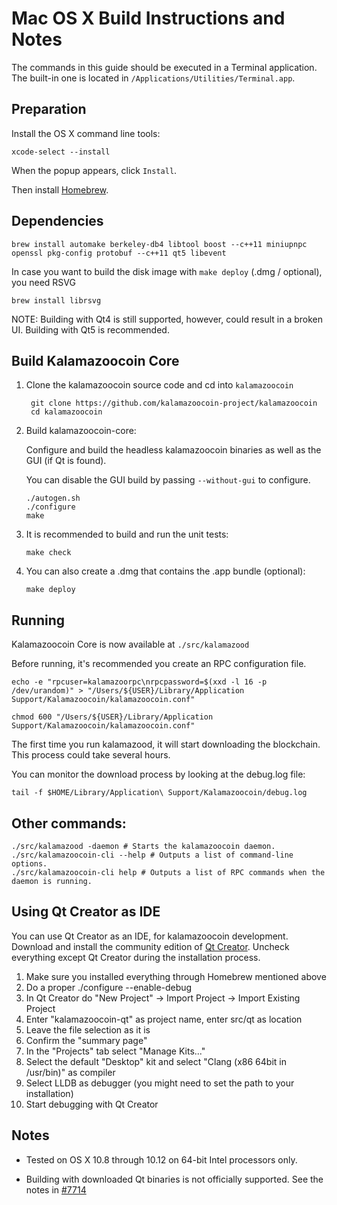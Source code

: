 Mac OS X Build Instructions and Notes
====================================
The commands in this guide should be executed in a Terminal application.
The built-in one is located in `/Applications/Utilities/Terminal.app`.

Preparation
-----------
Install the OS X command line tools:

`xcode-select --install`

When the popup appears, click `Install`.

Then install [Homebrew](http://brew.sh).

Dependencies
----------------------

    brew install automake berkeley-db4 libtool boost --c++11 miniupnpc openssl pkg-config protobuf --c++11 qt5 libevent

In case you want to build the disk image with `make deploy` (.dmg / optional), you need RSVG

    brew install librsvg

NOTE: Building with Qt4 is still supported, however, could result in a broken UI. Building with Qt5 is recommended.

Build Kalamazoocoin Core
------------------------

1. Clone the kalamazoocoin source code and cd into `kalamazoocoin`

        git clone https://github.com/kalamazoocoin-project/kalamazoocoin
        cd kalamazoocoin

2.  Build kalamazoocoin-core:

    Configure and build the headless kalamazoocoin binaries as well as the GUI (if Qt is found).

    You can disable the GUI build by passing `--without-gui` to configure.

        ./autogen.sh
        ./configure
        make

3.  It is recommended to build and run the unit tests:

        make check

4.  You can also create a .dmg that contains the .app bundle (optional):

        make deploy

Running
-------

Kalamazoocoin Core is now available at `./src/kalamazood`

Before running, it's recommended you create an RPC configuration file.

    echo -e "rpcuser=kalamazoorpc\nrpcpassword=$(xxd -l 16 -p /dev/urandom)" > "/Users/${USER}/Library/Application Support/Kalamazoocoin/kalamazoocoin.conf"

    chmod 600 "/Users/${USER}/Library/Application Support/Kalamazoocoin/kalamazoocoin.conf"

The first time you run kalamazood, it will start downloading the blockchain. This process could take several hours.

You can monitor the download process by looking at the debug.log file:

    tail -f $HOME/Library/Application\ Support/Kalamazoocoin/debug.log

Other commands:
-------

    ./src/kalamazood -daemon # Starts the kalamazoocoin daemon.
    ./src/kalamazoocoin-cli --help # Outputs a list of command-line options.
    ./src/kalamazoocoin-cli help # Outputs a list of RPC commands when the daemon is running.

Using Qt Creator as IDE
------------------------
You can use Qt Creator as an IDE, for kalamazoocoin development.
Download and install the community edition of [Qt Creator](https://www.qt.io/download/).
Uncheck everything except Qt Creator during the installation process.

1. Make sure you installed everything through Homebrew mentioned above
2. Do a proper ./configure --enable-debug
3. In Qt Creator do "New Project" -> Import Project -> Import Existing Project
4. Enter "kalamazoocoin-qt" as project name, enter src/qt as location
5. Leave the file selection as it is
6. Confirm the "summary page"
7. In the "Projects" tab select "Manage Kits..."
8. Select the default "Desktop" kit and select "Clang (x86 64bit in /usr/bin)" as compiler
9. Select LLDB as debugger (you might need to set the path to your installation)
10. Start debugging with Qt Creator

Notes
-----

* Tested on OS X 10.8 through 10.12 on 64-bit Intel processors only.

* Building with downloaded Qt binaries is not officially supported. See the notes in [#7714](https://github.com/bitcoin/bitcoin/issues/7714)
